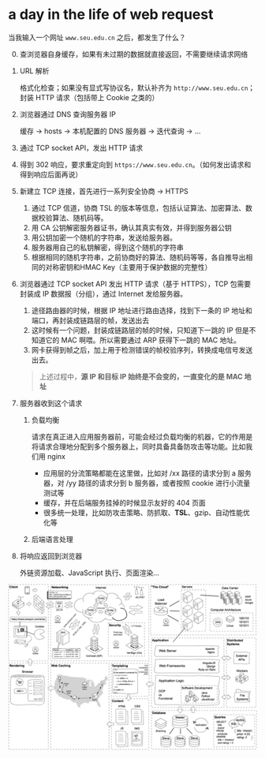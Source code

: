 # a day in the life of  web request

当我输入一个网址 `www.seu.edu.cn` 之后，都发生了什么？

0. 查浏览器自身缓存，如果有未过期的数据就直接返回，不需要继续请求网络

1. URL 解析

   格式化检查；如果没有显式写协议名，默认补齐为 `http://www.seu.edu.cn`；封装 HTTP 请求（包括带上 Cookie 之类的）

2. 浏览器通过 DNS 查询服务器 IP 

   缓存 -> hosts -> 本机配置的 DNS 服务器 -> 迭代查询 -> ...

3. 通过 TCP socket API，发出 HTTP 请求

4. 得到 302 响应，要求重定向到 `https://www.seu.edu.cn`。（如何发出请求和得到响应后面再说）

5. 新建立 TCP 连接，首先进行一系列安全协商 -> HTTPS

   1. 通过 TCP 信道，协商 TSL 的版本等信息，包括认证算法、加密算法、数据校验算法、随机码等。
   2. 用 CA 公钥解密服务器证书，确认其真实有效，并得到服务器公钥
   3. 用公钥加密一个随机的字符串，发送给服务器。
   4. 服务器用自己的私钥解密，得到这个随机的字符串
   5. 根据相同的随机字符串，之前协商好的算法、随机码等等，各自推导出相同的对称密钥和HMAC Key（主要用于保护数据的完整性）

6. 浏览器通过 TCP socket API 发出 HTTP 请求（基于 HTTPS），TCP 包需要封装成 IP 数据报（分组），通过 Internet 发给服务器。

   1. 途径路由器的时候，根据 IP 地址进行路由选择，找到下一条的 IP 地址和端口，再封装成链路层的帧，发送出去
   1. 这时候有一个问题，封装成链路层的帧的时候，只知道下一跳的 IP 但是不知道它的 MAC 啊喂。所以需要通过 ARP 获得下一跳的 MAC 地址。
   1. 网卡获得到帧之后，加上用于检测错误的帧校验序列，转换成电信号发送出去。
   
   > 上述过程中，**源 IP 和目标 IP 始终是不会变的，一直变化的是 MAC 地址**

7. 服务器收到这个请求

   1. 负载均衡

      请求在真正进入应用服务器前，可能会经过负载均衡的机器，它的作用是将请求合理地分配到多个服务器上，同时具备具备防攻击等功能。比如我们用 nginx

      + 应用层的分流策略都能在这里做，比如对 /xx 路径的请求分到 a 服务器，对 /yy 路径的请求分到 b 服务器，或者按照 cookie 进行小流量测试等
      + 缓存，并在后端服务挂掉的时候显示友好的 404 页面
      + 很多统一处理，比如防攻击策略、防抓取、**TSL**、gzip、自动性能优化等

   2. 后端语言处理

8. 将响应返回到浏览器

   外链资源加载、JavaScript 执行、页面渲染...


![preview](v2-24ad4aca2ad7b189c70a8b5d29e00850_r.jpg)

